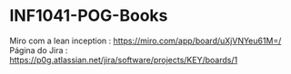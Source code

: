 # INF1041-POG-Books

Miro com a lean inception : https://miro.com/app/board/uXjVNYeu61M=/
Página do Jira : https://p0g.atlassian.net/jira/software/projects/KEY/boards/1
